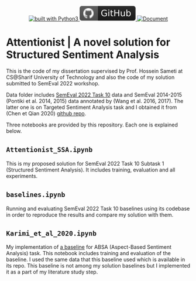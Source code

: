 <div align="center">
<a href="https://www.python.org/">
    <img src="https://img.shields.io/badge/built%20with-Python3-green.svg" alt="built with Python3"/>
</a>
<a href="https://github.com/Sharif-SLPL/Attentionist-a-novel-solution-for-structured-sentiment-analysis">
    <img src="https://github.com/aleen42/badges/raw/master/src/github.svg" alt="hosted on Github"/>
</a>
<a href="https://colab.research.google.com/github/Sharif-SLPL/Attentionist-a-novel-solution-for-structured-sentiment-analysis/blob/master/Attentionist_SSA.ipynb">
    <img src="https://colab.research.google.com/assets/colab-badge.svg" alt="Document"/>
</a>
</div>

# Attentionist | A novel solution for Structured Sentiment Analysis

This is the code of my dissertation supervised by Prof. Hossein Sameti at CS@Sharif University of Technology and also the code of my solution submitted to SemEval 2022 workshop.

Data folder includes [SemEval 2022 Task 10](https://github.com/jerbarnes/semeval22_structured_sentiment) data and SemEval 2014-2015 (Pontiki et al. 2014, 2015) data annotated by (Wang et al. 2016, 2017). The latter one is on Targeted Sentiment Analysis task and I obtained it from (Chen et Qian 2020) [github repo](https://github.com/NLPWM-WHU/RACL).

Three notebooks are provided by this repository. Each one is explained below.

## `Attentionist_SSA.ipynb`
This is my proposed solution for SemEval 2022 Task 10 Subtask 1 (Structured Sentiment Analysis). It includes training, evaluation and all experiments.

## `baselines.ipynb`
Running and evaluating SemEval 2022 Task 10 baselines using its codebase in order to reproduce the results and compare my solution with them.

## `Karimi_et_al_2020.ipynb`
My implementation of [a baseline](https://github.com/IMPLabUniPr/BERT-for-ABSA) for ABSA (Aspect-Based Sentiment Analysis) task. This notebook includes training and evaluation of the baseline. I used the same data that this baseline used which is available in its repo. This baseline is not among my solution baselines but I implemented it as a part of my literature study step.
